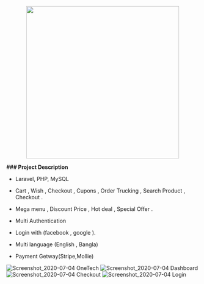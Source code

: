 <p align="center"><img src="https://res.cloudinary.com/dtfbvvkyp/image/upload/v1566331377/laravel-logolockup-cmyk-red.svg" width="400"></p>

**### Project Description**

- Laravel, PHP, MySQL

- Cart , Wish , Checkout , Cupons , Order Trucking , Search Product , Checkout .

- Mega menu , Discount Price , Hot deal , Special Offer .

- Multi Authentication 

-  Login with (facebook , google ).

- Multi language (English , Bangla)

- Payment Getway(Stripe,Mollie) 

![Screenshot_2020-07-04 OneTech](https://user-images.githubusercontent.com/50619501/86506038-2b534e00-bded-11ea-9fcd-0e40e236c14b.png)
![Screenshot_2020-07-04 Dashboard](https://user-images.githubusercontent.com/50619501/86506042-3efeb480-bded-11ea-9da1-7beb7309fca8.png)
![Screenshot_2020-07-04 Checkout](https://user-images.githubusercontent.com/50619501/86506043-445bff00-bded-11ea-81a9-1269708d5a55.png)
![Screenshot_2020-07-04 Login](https://user-images.githubusercontent.com/50619501/86506051-563da200-bded-11ea-8592-752ed3060645.png)



